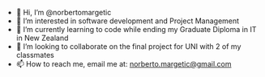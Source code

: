 - 👋 Hi, I’m @norbertomargetic
- 👀 I’m interested in software development and Project Management
- 🌱 I’m currently learning to code while ending my Graduate Diploma in IT in New Zealand
- 💞️ I’m looking to collaborate on the final project for UNI with 2 of my classmates
- 📫 How to reach me, email me at: norberto.margetic@gmail.com

<!---
norbertomargetic/norbertomargetic is a ✨ special ✨ repository because its `README.md` (this file) appears on your GitHub profile.
You can click the Preview link to take a look at your changes.
--->
